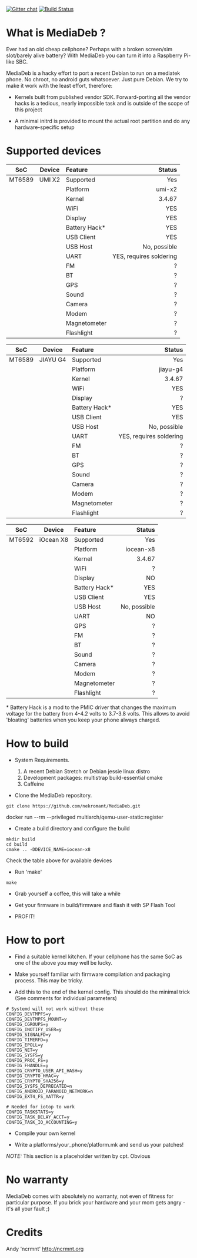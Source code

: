 [![Gitter chat](https://badges.gitter.im/gitterHQ/gitter.png)](https://gitter.im/MediaDeb)
[![Build Status](https://jenkins.ncrmnt.org/job/GithubCI/job/MediaDeb/badge/icon)](https://jenkins.ncrmnt.org/job/GithubCI/job/MediaDeb/)

# What is MediaDeb ?

Ever had an old cheap cellphone? Perhaps with a broken screen/sim slot/barely alive battery? With MediaDeb you can turn it into a Raspberry Pi-like SBC.

MediaDeb is a hacky effort to port a recent Debian to run on a mediatek phone. No chroot, no android guts whatsoever. Just pure Debian. We try to make it work with the least effort, therefore:

* Kernels built from published vendor SDK. Forward-porting all the vendor hacks is a tedious, nearly impossible task and is outside of the scope of this project

* A minimal initrd is provided to mount the actual root partition and do any hardware-specific setup

# Supported devices

| SoC      |   Device      | Feature         | Status      |
|----------|:-------------:|:----------------|------------:|
| MT6589   |  UMI X2       | Supported       | Yes         |
|          |               | Platform        | umi-x2      |
|          |               | Kernel          | 3.4.67      |
|          |               | WiFi            | YES         |
|          |               | Display         | YES         |
|          |               | Battery Hack*   | YES         |
|          |               | USB Client      | YES         |
|          |               | USB Host        | No, possible|
|          |               | UART            | YES, requires soldering|
|          |               | FM              | ?           |
|          |               | BT              | ?           |
|          |               | GPS             | ?           |
|          |               | Sound           | ?           |
|          |               | Camera          | ?           |
|          |               | Modem           | ?           |
|          |               | Magnetometer    | ?           |
|          |               | Flashlight      | ?           |

| SoC      |   Device      | Feature         | Status      |
|----------|:-------------:|:----------------|------------:|
| MT6589   |  JIAYU G4     | Supported       | Yes         |
|          |               | Platform        | jiayu-g4    |
|          |               | Kernel          | 3.4.67      |
|          |               | WiFi            | YES         |
|          |               | Display         | ?           |
|          |               | Battery Hack*   | YES         |
|          |               | USB Client      | YES         |
|          |               | USB Host        | No, possible|
|          |               | UART            | YES, requires soldering|
|          |               | FM              | ?           |
|          |               | BT              | ?           |
|          |               | GPS             | ?           |
|          |               | Sound           | ?           |
|          |               | Camera          | ?           |
|          |               | Modem           | ?           |
|          |               | Magnetometer    | ?           |
|          |               | Flashlight      | ?           |

| SoC      |   Device      | Feature         | Status      |
|----------|:-------------:|:----------------|------------:|
| MT6592   |  iOcean X8    | Supported       | Yes         |
|          |               | Platform        | iocean-x8   |
|          |               | Kernel          | 3.4.67      |
|          |               | WiFi            | ?           |
|          |               | Display         | NO          |
|          |               | Battery Hack*   | YES         |
|          |               | USB Client      | YES         |
|          |               | USB Host        | No, possible|
|          |               | UART            | NO          |
|          |               | GPS             | ?           |
|          |               | FM              | ?           |
|          |               | BT              | ?           |
|          |               | Sound           | ?           |
|          |               | Camera          | ?           |
|          |               | Modem           | ?           |
|          |               | Magnetometer    | ?           |
|          |               | Flashlight      | ?           |


\* Battery Hack is a mod to the PMIC driver that changes the maximum voltage
for the battery from 4-4.2 volts to 3.7-3.8 volts. This allows to avoid 'bloating' batteries when you keep your phone always charged.

# How to build

- System Requirements.
    1. A recent Debian Stretch or Debian jessie linux distro
    2. Development packages: multistrap build-essential cmake
    3. Caffeine

- Clone the MediaDeb repository.


```
git clone https://github.com/nekromant/MediaDeb.git
```

docker run --rm --privileged multiarch/qemu-user-static:register


- Create a build directory and configure the build

```
mkdir build
cd build
cmake .. -DDEVICE_NAME=iocean-x8
```

Check the table above for available devices

- Run 'make'

```
make
```

- Grab yourself a coffee, this will take a while

- Get your firmware in build/firmware and flash it with SP Flash Tool

- PROFIT!

# How to port

- Find a suitable kernel kitchen. If your cellphone has the same SoC as one of the above you may well be lucky.

- Make yourself familiar with firmware compilation and packaging process. This may be tricky.

- Add this to the end of the kernel config. This should do the minimal trick (See comments for individual parameters)
```
# Systemd will not work without these
CONFIG_DEVTMPFS=y
CONFIG_DEVTMPFS_MOUNT=y
CONFIG_CGROUPS=y
CONFIG_INOTIFY_USER=y
CONFIG_SIGNALFD=y
CONFIG_TIMERFD=y
CONFIG_EPOLL=y
CONFIG_NET=y
CONFIG_SYSFS=y
CONFIG_PROC_FS=y
CONFIG_FHANDLE=y
CONFIG_CRYPTO_USER_API_HASH=y
CONFIG_CRYPTO_HMAC=y
CONFIG_CRYPTO_SHA256=y
CONFIG_SYSFS_DEPRECATED=n
CONFIG_ANDROID_PARANOID_NETWORK=n
CONFIG_EXT4_FS_XATTR=y

# Needed for iotop to work
CONFIG_TASKSTATS=y
CONFIG_TASK_DELAY_ACCT=y
CONFIG_TASK_IO_ACCOUNTING=y
```


- Compile your own kernel

- Write a platforms/your_phone/platform.mk and send us your patches!

_NOTE:_ This section is a placeholder written by cpt. Obvious

# No warranty

MediaDeb comes with absolutely no warranty, not even of fitness for particular purpose. If you brick your hardware and your mom gets angry - it's all your fault ;)

# Credits

Andy 'ncrmnt' http://ncrmnt.org
